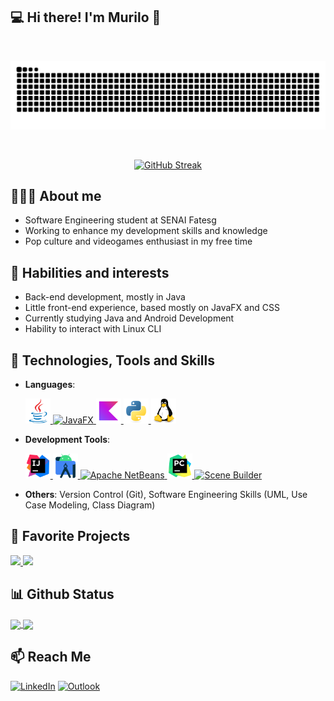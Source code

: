 ## 💻 Hi there! I'm Murilo 👋
<br>
<p align="center">
 <img src="https://raw.githubusercontent.com/muriloonunes/muriloonunes/output/snake.svg" alt="Snake animation" />
</p>
<br>
<p align="center">
 <a href="https://git.io/streak-stats" align="center">
  <picture>
   <source
    srcset="https://github-readme-streak-stats.herokuapp.com?user=muriloonunes&theme=chartreuse-dark&border_radius=5&card_height=200"
    media="(prefers-color-scheme: dark)"
    />
   <source
     srcset="https://github-readme-streak-stats.herokuapp.com?user=muriloonunes&theme=catppuccin_latte&border_radius=5&card_height=200"
     media="(prefers-color-scheme: light), (prefers-color-scheme: no-preference)"
    />
  <img src="https://github-readme-streak-stats.herokuapp.com?user=muriloonunes&theme=chartreuse-dark&border_radius=5&card_height=200" alt="GitHub Streak" />
  </picture>
 </a>
</p>

## 🙋🏽‍♂️ About me
 - Software Engineering student at SENAI Fatesg
 - Working to enhance my development skills and knowledge
 - Pop culture and videogames enthusiast in my free time

## 🚀 Habilities and interests
 - Back-end development, mostly in Java
 - Little front-end experience, based mostly on JavaFX and CSS
 - Currently studying Java and Android Development
 - Hability to interact with Linux CLI

## 🔧 Technologies, Tools and Skills
- **Languages**:
  <p align="center-left">
  <a href="https://www.java.com" target="_blank" rel="noreferrer">
    <img src="https://raw.githubusercontent.com/devicons/devicon/master/icons/java/java-original.svg" alt="Java" width="40" height="40"/>
  </a>
    <a href="https://openjfx.io/" target="_blank" rel="noreferrer">
    <img src="https://upload.wikimedia.org/wikipedia/commons/3/30/JavaFX_text_logo.png" alt="JavaFX" width="80" height="40"/>
  </a>
      <a href="https://kotlinlang.org/" target="_blank" rel="noreferrer">
    <img src="https://raw.githubusercontent.com/devicons/devicon/refs/heads/master/icons/kotlin/kotlin-original.svg" alt="Kotlin" width="40" height="40"/>
  </a>
    <a href="https://www.python.org" target="_blank" rel="noreferrer">
    <img src="https://raw.githubusercontent.com/devicons/devicon/master/icons/python/python-original.svg" alt="Python" width="40" height="40"/>
  </a>
    <a href="https://www.linux.org/" target="_blank" rel="noreferrer">
    <img src="https://raw.githubusercontent.com/devicons/devicon/master/icons/linux/linux-original.svg" alt="Linux" width="40" height="40"/>
  </a>
  </p>
- **Development Tools**:
  <p align="center-left">
    <a href="https://www.jetbrains.com/idea/" target="_blank" rel="noreferrer">
    <img src="https://raw.githubusercontent.com/devicons/devicon/refs/heads/master/icons/intellij/intellij-original.svg" alt="IntelliJ IDEA" width="40" height="40"/>
  </a>
    <a href="https://developer.android.com/studio?hl=pt-br" target="_blank" rel="noreferrer">
    <img src="https://raw.githubusercontent.com/devicons/devicon/refs/heads/master/icons/androidstudio/androidstudio-original.svg" alt="Android Studio" width="40" height="40"/>
  </a>
    <a href="https://netbeans.apache.org/front/main/index.html" target="_blank" rel="noreferrer">
    <img src="https://upload.wikimedia.org/wikipedia/commons/9/98/Apache_NetBeans_Logo.svg" alt="Apache NetBeans" width="40" height="40"/>
  </a>
     <a href="https://www.jetbrains.com/pycharm/" target="_blank" rel="noreferrer">
    <img src="https://raw.githubusercontent.com/devicons/devicon/refs/heads/master/icons/pycharm/pycharm-original.svg" alt="PyCharm" width="40" height="40"/>
  </a>
    <a href="https://gluonhq.com/products/scene-builder/" target="_blank" rel="noreferrer">
    <img src="https://user-images.githubusercontent.com/22895992/97350961-6f34fc00-1891-11eb-94b3-a1613097159f.png" alt="Scene Builder" width="40" height="40"/>
  </a>
  </p>
- **Others**: Version Control (Git), Software Engineering Skills (UML, Use Case Modeling, Class Diagram)

## 📂 Favorite Projects
<a href="https://github.com/muriloonunes/Calculadora-Java">
 <picture>
  <source
   srcset="https://github-readme-stats.vercel.app/api/pin?username=muriloonunes&repo=Calculadora-Java&locale=en&theme=blue_navy&card_width=500&title_color=7cf800"
   media="(prefers-color-scheme: dark)"
   />
  <source
   srcset="https://github-readme-stats.vercel.app/api/pin?username=muriloonunes&repo=Calculadora-Java&locale=en&theme=catppuccin_latte&card_width=500"
   media="(prefers-color-scheme: light), (prefers-color-scheme: no-preference)"
   />
  <img src="https://github-readme-stats.vercel.app/api/pin?username=muriloonunes&repo=Calculadora-Java&locale=en&theme=blue_navy&card_width=500&title_color=7cf800" height="157"/>
 </picture>
</a>

<a href="https://github.com/muriloonunes/RockPaperScissors">
 <picture>
  <source
   srcset="https://github-readme-stats.vercel.app/api/pin?username=muriloonunes&repo=RockPaperScissors&locale=en&theme=blue_navy&title_color=7cf800&card_width=300"
   media="(prefers-color-scheme: dark)"
   />
  <source
   srcset="https://github-readme-stats.vercel.app/api/pin?username=muriloonunes&repo=RockPaperScissors&locale=en&theme=catppuccin_latte"
   media="(prefers-color-scheme: light), (prefers-color-scheme: no-preference)"
   />
  <img src="https://github-readme-stats.vercel.app/api/pin?username=muriloonunes&repo=RockPaperScissors&locale=en&theme=blue_navy&title_color=7cf800" width="450"/>
 </picture>
</a>

## 📊 Github Status
<a href="https://github.com/muriloonunes/">
<picture>
 <source
  srcset="https://github-readme-stats.vercel.app/api?username=muriloonunes&show_icons=true&locale=en&theme=blue_navy&title_color=7cf800&card_width=220"
  media="(prefers-color-scheme: dark)"
/>
 <source
  srcset="https://github-readme-stats.vercel.app/api?username=muriloonunes&show_icons=true&locale=en&theme=catppuccin_latte&card_width=220"
  media="(prefers-color-scheme: light), (prefers-color-scheme: no-preference)"
/>
  <img height=200 align="center" src="https://github-readme-stats.vercel.app/api?username=muriloonunes&show_icons=true&locale=en&theme=blue_navy&title_color=7cf800&card_width=220" />
</picture>
</a>

<a href="https://github.com/muriloonunes?tab=repositories">
<picture>
 <source
  srcset="https://github-readme-stats.vercel.app/api/top-langs?username=muriloonunes&show_icons=true&layout=compact&locale=en&theme=blue_navy&title_color=7cf800&card_width=320"
  media="(prefers-color-scheme: dark)"
/>
 <source
  srcset="https://github-readme-stats.vercel.app/api/top-langs?username=muriloonunes&show_icons=true&layout=compact&locale=en&theme=catppuccin_latte&card_width=320"
  media="(prefers-color-scheme: light), (prefers-color-scheme: no-preference)"
/>
  <img height=200 align="center" src="https://github-readme-stats.vercel.app/api/top-langs?username=muriloonunes&show_icons=true&layout=compact&locale=en&theme=blue_navy&title_color=7cf800&card_width=320" />
</picture>
</a>

<!--
<a href="https://github.com/muriloonunes/">
  <img height=200 align="center" src="https://github-readme-stats.vercel.app/api?username=muriloonunes&show_icons=true&locale=en&theme=blue_navy&title_color=7cf800&card_width=220#gh-dark-mode-only" />
</a>
<a href="https://github.com/muriloonunes?tab=repositories">
  <img height=200 align="center" src="https://github-readme-stats.vercel.app/api/top-langs?username=muriloonunes&show_icons=true&layout=compact&locale=en&theme=blue_navy&title_color=7cf800&card_width=320" />
</a>
<table alignment="center-left">
  <tr>
    <td align="center-left">
      <img src="" alt="muriloonunes languages" width=500/>
    </td>
    <td align="center-left">
      <img src="" alt="muriloonunes github stats" width=500/>
    </td>
  </tr>
</table>
-->

## 📫 Reach Me
[![LinkedIn](https://img.shields.io/badge/LinkedIn-0077B5?style=for-the-badge&logo=linkedin&logoColor=white)](https://www.linkedin.com/in/murilo-nuness/)
[![Outlook](https://img.shields.io/badge/Outlook-0078D4?style=for-the-badge&logo=microsoft-outlook&logoColor=white)](mailto:murilo_no@outlook.com)
